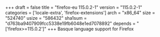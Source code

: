 +++
draft = false
title = "firefox-eu 115.0.2-1"
version = "115.0.2-1"
categories = ['locale-extra', 'firefox-extensions']
arch = "x86_64"
size = "524740"
usize = "586432"
sha1sum = "d763ba9407909fcc5338e19fb6048e1ed7078892"
depends = "['firefox>=115.0.2']"
+++
Basque language support for Firefox